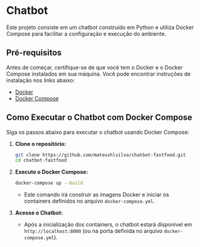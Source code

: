 # Chatbot

Este projeto consiste em um chatbot construído em Python e utiliza Docker Compose para facilitar a configuração e execução do ambiente.

## Pré-requisitos

Antes de começar, certifique-se de que você tem o Docker e o Docker Compose instalados em sua máquina. Você pode encontrar instruções de instalação nos links abaixo:

- [Docker](https://docs.docker.com/get-docker/)
- [Docker Compose](https://docs.docker.com/compose/install/)

## Como Executar o Chatbot com Docker Compose

Siga os passos abaixo para executar o chatbot usando Docker Compose:

1.  **Clone o repositório:**

    ```bash
    git clone https://github.com/mateushlsilva/chatbot-fastfood.git
    cd chatbot-fastfood
    ```
2.  **Execute o Docker Compose:**

    ```bash
    docker-compose up --build
    ```

    * Este comando irá construir as imagens Docker e iniciar os containers definidos no arquivo `docker-compose.yml`.

3.  **Acesse o Chatbot:**

    * Após a inicialização dos containers, o chatbot estará disponível em `http://localhost:8000` (ou na porta definida no arquivo `docker-compose.yml`).
